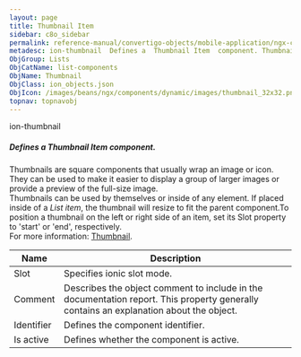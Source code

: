 ```yaml
---
layout: page
title: Thumbnail Item
sidebar: c8o_sidebar
permalink: reference-manual/convertigo-objects/mobile-application/ngx-components/list-components/thumbnail-item/
metadesc: ion-thumbnail  Defines a  Thumbnail Item  component. Thumbnails are square components that usually wrap an image or icon. They can be used to make it 
ObjGroup: Lists
ObjCatName: list-components
ObjName: Thumbnail
ObjClass: ion_objects.json
ObjIcon: /images/beans/ngx/components/dynamic/images/thumbnail_32x32.png
topnav: topnavobj
---
```

ion-thumbnail<br/>

##### Defines a <i>Thumbnail Item</i> component.<br/>
Thumbnails are square components that usually wrap an image or icon. They can be used to make it easier to display a group of larger images or provide a preview of the full-size image.<br/>
Thumbnails can be used by themselves or inside of any element. If placed inside of a <i>List item</i>, the thumbnail will resize to fit the parent component.To position a thumbnail on the left or right side of an item, set its Slot property to 'start' or 'end', respectively.<br/>
 For more information: <a href='https://ionicframework.com/docs/api/thumbnail'>Thumbnail</a>.

Name | Description 
--- | ---
Slot | Specifies ionic slot mode.
Comment | Describes the object comment to include in the documentation report.  This property generally contains an explanation about the object. 
Identifier | Defines the component identifier.  
Is active | Defines whether the component is active. 

